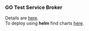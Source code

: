 ### GO Test Service Broker

Details are [here](./image/README.md).  
To deploy using **helm** find charts [here](./charts/webserver-broker/values.yaml).  
